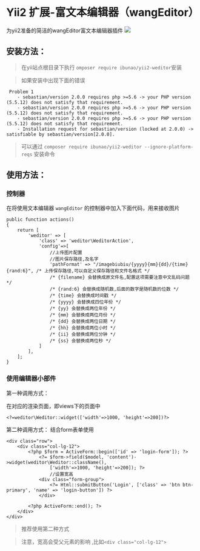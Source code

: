 # Yii2 扩展-富文本编辑器（wangEditor） 

为yii2准备的简洁的wangEditor富文本编辑器插件
![](http://img4.07net01.com/upload/images/2015/08/28/1674810280830521.png)

## 安装方法：

> 在yii站点根目录下执行 `omposer require ibunao/yii2-weditor`安装

> 如果安装中出现下面的错误

```
 Problem 1
    - sebastian/version 2.0.0 requires php >=5.6 -> your PHP version (5.5.12) does not satisfy that requirement.
    - sebastian/version 2.0.0 requires php >=5.6 -> your PHP version (5.5.12) does not satisfy that requirement.
    - sebastian/version 2.0.0 requires php >=5.6 -> your PHP version (5.5.12) does not satisfy that requirement.
    - Installation request for sebastian/version (locked at 2.0.0) -> satisfiable by sebastian/version[2.0.0].
```

> 可以通过 `composer require ibunao/yii2-weditor --ignore-platform-reqs` 安装命令  

## 使用方法：

### 控制器
在将使用文本编辑器 `wangEditor` 的控制器中加入下面代码，用来接收图片

```
public function actions()
{
    return [
        'weditor' => [
            'class' => 'weditor\WeditorAction',
            'config'=>[
                //上传图片配置
                //图片保存路径,及名字
                'pathFormat' => "/imagebiubiu/{yyyy}{mm}{dd}/{time}{rand:6}", /* 上传保存路径,可以自定义保存路径和文件名格式 */
                /* {filename} 会替换成原文件名,配置这项需要注意中文乱码问题 */
			    /* {rand:6} 会替换成随机数,后面的数字是随机数的位数 */
			    /* {time} 会替换成时间戳 */
			    /* {yyyy} 会替换成四位年份 */
			    /* {yy} 会替换成两位年份 */
			    /* {mm} 会替换成两位月份 */
			    /* {dd} 会替换成两位日期 */
			    /* {hh} 会替换成两位小时 */
			    /* {ii} 会替换成两位分钟 */
			    /* {ss} 会替换成两位秒 */
            ]
        ],
    ];
}
```
### 使用编辑器小部件
第一种调用方式：

在对应的渲染页面，即views下的页面中
```
<?=weditor\Weditor::widget(['width'=>1000, 'height'=>200])?>
```
第二种调用方式：
结合form表单使用
```
<div class="row">
    <div class="col-lg-12">
        <?php $form = ActiveForm::begin(['id' => 'login-form']); ?>
            <?= $form->field($model, 'content')->widget(weditor\Weditor::className(),
                ['width'=>1000, 'height'=>200]); ?>
				//设置宽高
            <div class="form-group">
                <?= Html::submitButton('Login', ['class' => 'btn btn-primary', 'name' => 'login-button']) ?>
            </div>
            
        <?php ActiveForm::end(); ?>
    </div>
</div>
```
> 推荐使用第二种方式  

> 注意，宽高会受父元素的影响 ,比如`<div class="col-lg-12">`

